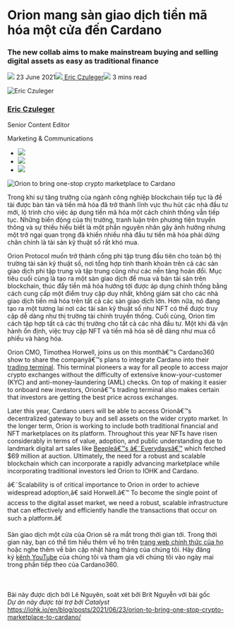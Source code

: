 # Orion mang sàn giao dịch tiền mã hóa một cửa đến Cardano

### **The new collab aims to make mainstream buying and selling digital assets as easy as traditional finance**

![](img/2021-06-23-orion-to-bring-one-stop-crypto-marketplace-to-cardano.002.png) 23 June 2021![](img/2021-06-23-orion-to-bring-one-stop-crypto-marketplace-to-cardano.002.png)[ Eric Czuleger](tmp//en/blog/authors/eric-czuleger/page-1/)![](img/2021-06-23-orion-to-bring-one-stop-crypto-marketplace-to-cardano.003.png) 3 mins read

![Eric Czuleger](img/2021-06-23-orion-to-bring-one-stop-crypto-marketplace-to-cardano.004.png)[](tmp//en/blog/authors/eric-czuleger/page-1/)

### [**Eric Czuleger**](tmp//en/blog/authors/eric-czuleger/page-1/)

Senior Content Editor

Marketing &amp; Communications

- ![](img/2021-06-23-orion-to-bring-one-stop-crypto-marketplace-to-cardano.005.png)[](mailto:eric.czuleger@iohk.io "Email")
- ![](img/2021-06-23-orion-to-bring-one-stop-crypto-marketplace-to-cardano.006.png)[](https://www.linkedin.com/in/eric-czuleger-6b67a395/ "LinkedIn")
- ![](img/2021-06-23-orion-to-bring-one-stop-crypto-marketplace-to-cardano.007.png)[](https://twitter.com/eczuleger "Twitter")

![Orion to bring one-stop crypto marketplace to Cardano](img/2021-06-23-orion-to-bring-one-stop-crypto-marketplace-to-cardano.008.png)

Trong khi sự tăng trưởng của ngành công nghiệp blockchain tiếp tục là đề  tài được bàn tán và tiền mã hóa đã trở thành lĩnh vực thu hút các nhà đầu tư mới, lộ trình cho việc áp dụng tiền mã hóa một cách chính thống vẫn tiếp tục. Những biến động của thị trường, tranh luận trên phương tiện truyền thông và sự thiếu hiểu biết là một phần nguyên nhân gây ảnh hưởng nhưng một trở ngại quan trọng đã khiến nhiều nhà đầu tư tiền mã hóa phải dừng chân chính là tài sản kỹ thuật số rất khó mua.

Orion Protocol muốn trở thành cổng phi tập trung đầu tiên cho toàn bộ thị trường tài sản kỹ thuật số, nơi tổng hợp tính thanh khoản trên cả các sàn giao dịch phi tập trung và tập trung cũng như các nền tảng hoán đổi. Mục tiêu cuối cùng là tạo ra một sàn giao dịch để mua và bán tài sản trên blockchain, thúc đẩy tiền mã hóa hướng tới được áp dụng chính thống bằng cách cung cấp một điểm truy cập duy nhất, không giám sát cho các nhà giao dịch tiền mã hóa trên tất cả các sàn giao dịch lớn. Hơn nữa, nó đang tạo ra một tương lai nơi các tài sản kỹ thuật số như NFT có thể được truy cập dễ dàng như thị trường tài chính truyền thống. Cuối cùng, Orion tìm cách tập hợp tất cả các thị trường cho tất cả các nhà đầu tư. Một khi đã vận hành ổn định, việc truy cập NFT và tiền mã hóa sẽ dễ dàng như mua cổ phiếu và hàng hóa.

Orion CMO, Timothea Horwell, joins us on this monthâ€™s Cardano360 show to share the companyâ€™s plans to integrate Cardano into their [trading terminal](http://trade.orionprotocol.io). This terminal pioneers a way for all people to access major crypto exchanges without the difficulty of extensive know-your-customer (KYC) and anti-money-laundering (AML) checks. On top of making it easier to onboard new investors, Orionâ€™s trading terminal also makes certain that investors are getting the best price across exchanges.

Later this year, Cardano users will be able to access Orionâ€™s decentralized gateway to buy and sell assets on the wider crypto market. In the longer term, Orion is working to include both traditional financial and NFT marketplaces on its platform. Throughout this year NFTs have risen considerably in terms of value, adoption, and public understanding due to landmark digital art sales like [Beepleâ€™s â€˜Everydaysâ€™](https://www.theverge.com/2021/3/11/22325054/beeple-christies-nft-sale-cost-everydays-69-million) which fetched $69 million at auction. Ultimately, the need for a robust and scalable blockchain which can incorporate a rapidly advancing marketplace while incorporating traditional investors led Orion to IOHK and Cardano.

â€˜Scalability is of critical importance to Orion in order to achieve widespread adoption,â€ said Horwell.â€™ To become the single point of access to the digital asset market, we need a robust, scalable infrastructure that can effectively and efficiently handle the transactions that occur on such a platform.â€

Sàn giao dịch một cửa của Orion sẽ ra mắt trong thời gian tới. Trong thời gian này, bạn có thể tìm hiểu thêm về họ trên [trang web chính thức của họ](https://www.orionprotocol.io/) hoặc nghe thêm về bản cập nhật hàng tháng của chúng tôi. Hãy đăng ký [kênh YouTube](https://www.youtube.com/channel/UCBJ0p9aCW-W82TwNM-z3V2w) của chúng tôi và tham gia với chúng tôi vào ngày mai trong phần tiếp theo của Cardano360.<br><br><br><br>Bài này được dịch bởi Lê Nguyên, soát xét bởi Brit Nguyễn <a>với bài gốc</a><br><em>Dự án này được tài trợ bởi Catalyst</em><br>https://iohk.io/en/blog/posts/2021/06/23/orion-to-bring-one-stop-crypto-marketplace-to-cardano/
